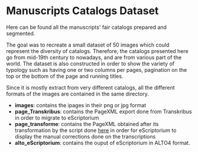 # Manuscripts Catalogs Dataset

Here can be found all the manuscripts' fair catalogs prepared and segmented.

The goal was to recreate a small dataset of 50 images which could represent the diversity of catalogs. Therefore, the catalogs presented here go from mid-19th century to nowadays, and are from various part of the world. The dataset is also constructed in order to show the variety of typology such as having one or two columns per pages, pagination on the top or the bottom of the page and running titles.

Since it is mostly extract from very different catalogs, all the different formats of the images are contained in the same directory.

- **images**: contains the ipages in their png or jpg format
- **page_Transkribus**: contains the PageXML export done from Transkribus in order to migrate to eScriptorium
- **page_transforme**: contains the PageXML obtained after its transformation by the script done [here](https://github.com/Heresta/BAO_Stage_DH_ENS_2021/tree/main/CorrectionPageXMLeScriptorium) in order for eScriptorium to display the manual corrections done on the transcriptions
- **alto_eScriptorium**: contains the ouput of eScriptorium in ALTO4 format.
